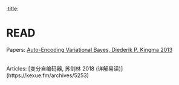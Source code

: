 :title:
# READ
Papers:
    [Auto-Encoding Variational Bayes, Diederik P. Kingma 2013](https://arxiv.org/pdf/1312.6114.pdf)
    
</br>    
Articles:
    [变分自编码器, 苏剑林 2018 (详解易读)](https://kexue.fm/archives/5253)
